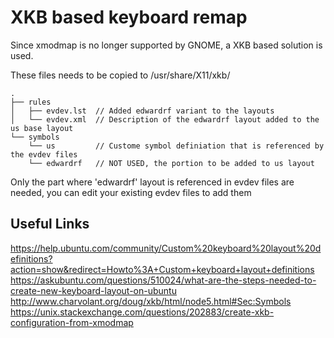 XKB based keyboard remap
========================
Since xmodmap is no longer supported by GNOME, a XKB based solution is used.

These files needs to be copied to /usr/share/X11/xkb/
```
.
├── rules
│   ├── evdev.lst  // Added edwardrf variant to the layouts
│   └── evdev.xml  // Description of the edwardrf layout added to the us base layout
└── symbols
    └── us         // Custome symbol definiation that is referenced by the evdev files
    └── edwardrf   // NOT USED, the portion to be added to us layout
```

Only the part where 'edwardrf' layout is referenced in evdev files are needed, you can edit your existing evdev files to add them

Useful Links
------------
https://help.ubuntu.com/community/Custom%20keyboard%20layout%20definitions?action=show&redirect=Howto%3A+Custom+keyboard+layout+definitions
https://askubuntu.com/questions/510024/what-are-the-steps-needed-to-create-new-keyboard-layout-on-ubuntu
http://www.charvolant.org/doug/xkb/html/node5.html#Sec:Symbols
https://unix.stackexchange.com/questions/202883/create-xkb-configuration-from-xmodmap

